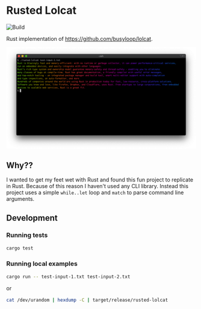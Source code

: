 # Rusted Lolcat



![Build](https://github.com/devmode-io/rusted-lolcat/workflows/Build/badge.svg)

Rust implementation of https://github.com/busyloop/lolcat.

![Screen shot of Lolcat](/images/screen-shot.png?raw=true "Screen shot of Lolcat")

## Why??

I wanted to get my feet wet with Rust and found this fun project to replicate in Rust. Because of this reason I haven't used any CLI library. Instead this project uses a simple `while..let` loop and `match` to parse command line arguments.

## Development

### Running tests

```bash
cargo test
```

### Running local examples

```bash
cargo run -- test-input-1.txt test-input-2.txt
```
or

```bash
cat /dev/urandom | hexdump -C | target/release/rusted-lolcat
```
